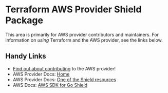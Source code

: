 # Terraform AWS Provider Shield Package

This area is primarily for AWS provider contributors and maintainers. For information on _using_ Terraform and the AWS provider, see the links below.

## Handy Links

* [Find out about contributing](https://hashicorp.github.io/terraform-provider-aws/#contribute) to the AWS provider!
* AWS Provider Docs: [Home](https://registry.terraform.io/providers/hashicorp/aws/latest/docs)
* AWS Provider Docs: [One of the Shield resources](https://registry.terraform.io/providers/hashicorp/aws/latest/docs/resources/shield_protection)
* AWS Docs: [AWS SDK for Go Shield](https://docs.aws.amazon.com/sdk-for-go/api/service/shield/)
